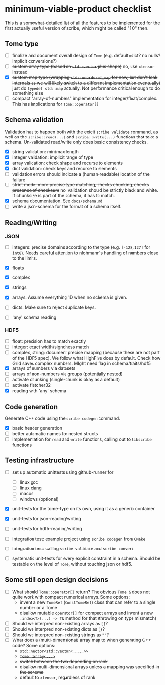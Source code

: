# minimum-viable-product checklist

This is a somewhat-detailed list of all the features to be implemented for the first actually useful version of scribe, which might be called "1.0" then.

## Tome type

* [ ] finalize and document overall design of `Tome` (e.g. default=dict? no nulls? implicit conversions?)
* [ ] ~~custom array type (based on `std::vector` plus shape)~~ no, use `xtensor` instead
* [x] ~~custom map type (wrapping `std::unordered_map` for now, but don't leak internals as we will likely switch to a different implementation eventually)~~ just do `typedef std::map` actually. Not performance critical enough to do something else
* [ ] compact "array-of-numbers" implementation for integer/float/complex. This has implications for `Tome::operator[]`

## Schema validation
Validation has to happen both with the exicit `scribe validate` command, as well as the `scribe::read(...)` and `scribe::write(...)` functions that take a schema. Un-validated read/write only does basic consistency checks.
* [x] string validation: min/max length
* [x] integer validation: implicit range of type
* [x] array validation: check shape and recurse to elements
* [x] dict validation: check keys and recurse to elements
* [ ] validation errors should indicate a (human-readable) location of the failure
* [ ] ~~strict mode: more precise type matching, checks chunking, checks presence of checksum~~ no, validation should be strictly black and white. If chunksize is part of the schema, it has to match.
* [x] schema documentation. See `docs/schema.md`
* [ ] write a json-schema for the format of a schema itself.
  
## Reading/Writing
### JSON
* [ ] integers: precise domains according to the type (e.g. `[-128,127]` for `int8`). Needs careful attention to nlohmann's handling of numbers close to the limits.
* [x] floats
* [x] complex
* [x] strings
* [x] arrays. Assume everything 1D when no schema is given.
* [ ] dicts. Make sure to reject duplicate keys.
* [ ] 'any' schema reading


### HDF5
* [ ] float: precision has to match exactly
* [ ] integer: exact width/signdness match
* [ ] complex, string: document precise mapping (because these are not part of the HDF5 spec). We follow what HighFive does by default. Check how Grid saves complex numbers. MIght need flag in schema/traits/hdf5
* [x] arrays of numbers via datasets
* [ ] arrays of non-numbers via groups (potentially nested)
* [ ] activate chunking (single-chunk is okay as a default)
* [ ] activate fletcher32
* [x] reading with 'any' schema

## Code generation

Generate C++ code using the `scribe codegen` command.

* [x] basic header generation
* [ ] better automatic names for nested structs
* [ ] implementation for `read` and `write` functions, calling out to `libscribe` functions
  
## Testing infrastructure

* [ ] set up automatic unittests using github-runner for 
  * [ ] linux gcc
  * [ ] linux clang
  * [ ] macos
  * [ ] windows (optional)
* [x] unit-tests for the tome-type on its own, using it as a generic container
* [x] unit-tests for json-reading/writing
* [ ] unit-tests for hdf5-reading/writing
* [ ] integration test: example project using `scribe codegen` from `CMake`
* [ ] integration test: calling `scribe validate` and `scribe convert`
* [ ] systematic unit-tests for every explicit constraint in a schema. Should be testable on the level of `Tome`, without touching json or hdf5.


## Some still open design decisions
* [ ] What should `Tome::operator[]` return? The obvious `Tome &` does not quite work with compact numerical arrays. Some options:
  * invent a new `TomeRef` (`ConstTomeRef`) class that can refer to a single number or a Tome
  * disallow mutable `operator[]` for compact arrays and invent a new `.index<T>(...) -> T&` method for that (throwing on type mismatch)
* [ ] Should we interpred non-existing arrays as `[]`?
* [ ] Should we interpred non-existing dicts as `{}`?
* [ ] Should we interpred non-existing strings as `""`?
* [ ] What does a (multi-dimensional) array map to when generating C++ code? Some options:
  * ~~`std::vector<std::vector< ... >>`~~
  * ~~`Tome::array<...>`~~
  * ~~switch between the two depending on rank~~
  * ~~disallow multi-dimensional arrays unless a mapping was specified in the schema~~
  * default to `xtensor`, regardless of rank

